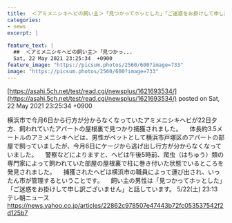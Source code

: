 ```yaml
---
title:  ＜アミメニシキヘビの飼い主＞「見つかってホッとした」「ご迷惑をお掛けして申し訳ございません」  
categories:
- news
excerpt: |
  
feature_text: |
  ##  ＜アミメニシキヘビの飼い主＞「見つかっ...
  Sat, 22 May 2021 23:25:34  +0900
feature_image: "https://picsum.photos/2560/600?image=733"
image: "https://picsum.photos/2560/600?image=733"
---
```


[https://asahi.5ch.net/test/read.cgi/newsplus/1621693534/](https://asahi.5ch.net/test/read.cgi/newsplus/1621693534/)
posted on Sat, 22 May 2021 23:25:34  +0900

<!--more-->

横浜市で今月6日から行方が分からなくなっていたアミメニシキヘビが22日夕方、飼われていたアパートの屋根裏で見つかり捕獲されました。 　体長約3.5メートルのアミメニシキヘビは、男性がペットとして横浜市戸塚区のアパートの部屋で飼っていましたが、今月6日にケージから逃げ出し行方が分からなくなっていました。 　警察などによりますと、ヘビは午後5時前、爬虫（はちゅう）類の専門家によって飼われていた部屋の屋根裏で柱に巻き付いた状態でいるところを発見されました。 　捕獲されたヘビは横浜市の職員によって運び出され、いったん市が管理するということです。 　飼い主の男性は「見つかってホッとした」「ご迷惑をお掛けして申し訳ございません」と話しています。 5/22(土) 23:13 テレ朝ニュース https://news.yahoo.co.jp/articles/22862c978507e47443b72fc053537542f2d125b7
